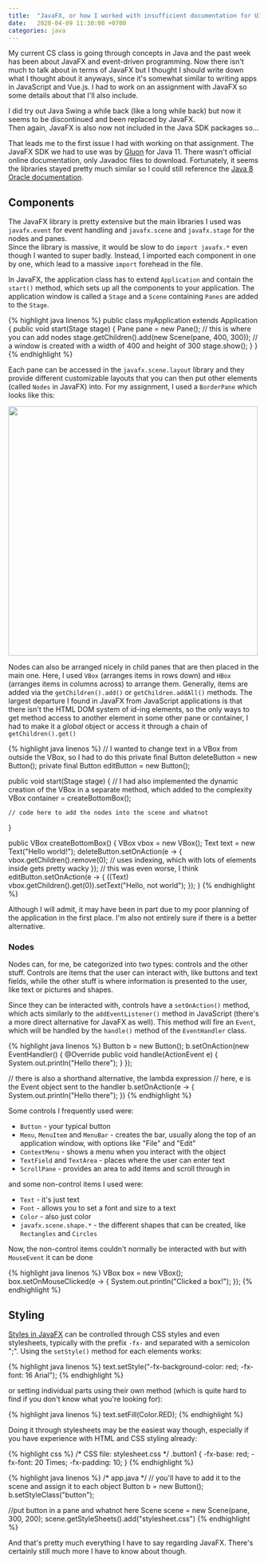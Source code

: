 ```yaml
---
title:  "JavaFX, or how I worked with insufficient documentation for UI design"
date:   2020-04-09 11:30:00 +0700
categories: java
---
```

My current CS class is going through concepts in Java and the past week has been about JavaFX and event-driven programming. 
Now there isn't much to talk about in terms of JavaFX but I thought I should write down what I thought about it anyways, 
since it's somewhat similar to writing apps in JavaScript and Vue.js. I had to work on an assignment with JavaFX so 
some details about that I'll also include.

I did try out Java Swing a while back (like a long while back) but now it seems to be discontinued and been replaced by JavaFX.  
Then again, JavaFX is also now not included in the Java SDK packages so...

That leads me to the first issue I had with working on that assignment. The JavaFX SDK we had to use was by [Gluon](https://gluonhq.com/products/javafx/) 
for Java 11. There wasn't official online documentation, only Javadoc files to download. Fortunately, it seems the libraries stayed pretty much similar 
so I could still reference the [Java 8 Oracle documentation](https://docs.oracle.com/javase/8/javafx/api/toc.htm).

## Components

The JavaFX library is pretty extensive but the main libraries I used was `javafx.event` for event handling and `javafx.scene` 
and `javafx.stage` for the nodes and panes.  
Since the library is massive, it would be slow to do `import javafx.*` even though I wanted to super badly. Instead, I imported each component in one by one, 
which lead to a massive `import` forehead in the file.

In JavaFX, the application class has to extend `Application` and contain the `start()` method, which sets up all the components to your application. 
The application window is called a `Stage` and a `Scene` containing `Panes` are added to the `Stage`.

{% highlight java linenos %}
public class myApplication extends Application {
    public void start(Stage stage) {
        Pane pane = new Pane();         // this is where you can add nodes
        stage.getChildren().add(new Scene(pane, 400, 300));
        // a window is created with a width of 400 and height of 300
        stage.show();
    }
}
{% endhighlight %}

Each pane can be accessed in the `javafx.scene.layout` library and they provide different customizable layouts that you can then put other 
elements (called `Nodes` in JavaFX) into. For my assignment, I used a `BorderPane` which looks like this:

<img src="https://docs.oracle.com/javase/8/javafx/api/javafx/scene/layout/doc-files/borderpane.png" width="500">

Nodes can also be arranged nicely in child panes that are then placed in the main one. Here, I used `VBox` (arranges items in rows down) and `HBox` (arranges items in columns across) to arrange them. Generally, items are added via the `getChildren().add()` or `getChildren.addAll()` methods. The largest departure I found in JavaFX from JavaScript applications is 
that there isn't the HTML DOM system of id-ing elements, so the only ways to get method access to another element in some other pane or container, I had to make it a _global_ object 
or access it through a chain of `getChildren().get()`

{% highlight java linenos %}
// I wanted to change text in a VBox from outside the VBox, so I had to do this
private final Button deleteButton = new Button();
private final Button editButton = new Button();

public void start(Stage stage) {
    // I had also implemented the dynamic creation of the VBox in a separate method, which added to the complexity
    VBox container = createBottomBox();

    // code here to add the nodes into the scene and whatnot
}

public VBox createBottomBox() {
    VBox vbox = new VBox();
    Text text = new Text("Hello world!");
    deleteButton.setOnAction(e -> {
        vbox.getChildren().remove(0);       // uses indexing, which with lots of elements inside gets pretty wacky
    });
    // this was even worse, I think
    editButton.setOnAction(e -> {
        ((Text) vbox.getChildren().get(0)).setText("Hello, not world");
    });
}
{% endhighlight %}

Although I will admit, it may have been in part due to my poor planning of the application in the first place. I'm also not entirely sure if there is a better alternative.

### Nodes

Nodes can, for me, be categorized into two types: controls and the other stuff. Controls are items that the user can interact with, like buttons and text fields, 
while the other stuff is where information is presented to the user, like text or pictures and shapes.

Since they can be interacted with, controls have a `setOnAction()` method, which acts similarly to the `addEventListener()` method in JavaScript
 (there's a more direct alternative for JavaFX as well). This method will fire an `Event`, which will be handled by the `handle()` method of the `EventHandler` class.

{% highlight java linenos %}
Button b = new Button();
b.setOnAction(new EventHandler<ActionEvent>() {
    @Override
    public void handle(ActionEvent e) {
        System.out.println("Hello there");
    }
});

// there is also a shorthand alternative, the lambda expression
// here, e is the Event object sent to the handler
b.setOnAction(e -> {
    System.out.println("Hello there");
})
{% endhighlight %}

Some controls I frequently used were:

* `Button` - your typical button
* `Menu`, `MenuItem` and `MenuBar` - creates the bar, usually along the top of an application window, with options like "File" and "Edit"
* `ContextMenu` - shows a menu when you interact with the object
* `TextField` and `TextArea` - places where the user can enter text
* `ScrollPane` - provides an area to add items and scroll through in

and some non-control items I used were:

* `Text` - it's just text
* `Font` - allows you to set a font and size to a text
* `Color` - also just color
* `javafx.scene.shape.*` - the different shapes that can be created, like `Rectangles` and `Circles`

Now, the non-control items couldn't normally be interacted with but with `MouseEvent` it can be done

{% highlight java linenos %}
VBox box = new VBox();
box.setOnMouseClicked(e -> {
    System.out.println("Clicked a box!");
});
{% endhighlight %}

## Styling

[Styles in JavaFX](https://docs.oracle.com/javase/8/javafx/api/javafx/scene/doc-files/cssref.html) can be controlled through CSS styles and even stylesheets, typically with the prefix `-fx-` and separated with a semicolon ";". Using the `setStyle()` method for each elements works:

{% highlight java linenos %}
text.setStyle("-fx-background-color: red; -fx-font: 16 Arial");
{% endhighlight %}

or setting individual parts using their own method (which is quite hard to find if you don't know what you're looking for):

{% highlight java linenos %}
text.setFill(Color.RED);
{% endhighlight %}

Doing it through stylesheets may be the easiest way though, especially if you have experience with HTML and CSS styling already:

{% highlight css %}
/* CSS file: stylesheet.css */
.button1 {
    -fx-base: red;
    -fx-font: 20 Times;
    -fx-padding: 10;
}
{% endhighlight %}

{% highlight java linenos %}
/* app.java */
// you'll have to add it to the scene and assign it to each object
Button b = new Button();
b.setStyleClass("button");

//put button in a pane and whatnot here
Scene scene = new Scene(pane, 300, 200);
scene.getStyleSheets().add("stylesheet.css")
{% endhighlight %}

And that's pretty much everything I have to say regarding JavaFX. There's certainly still much more I have to know about though.
